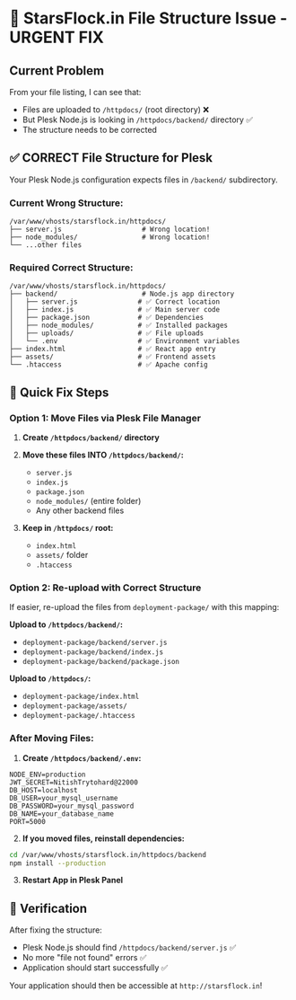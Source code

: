 # 🔧 StarsFlock.in File Structure Issue - URGENT FIX

## Current Problem
From your file listing, I can see that:
- Files are uploaded to `/httpdocs/` (root directory) ❌
- But Plesk Node.js is looking in `/httpdocs/backend/` directory ✅
- The structure needs to be corrected

## ✅ CORRECT File Structure for Plesk

Your Plesk Node.js configuration expects files in `/backend/` subdirectory.

### Current Wrong Structure:
```
/var/www/vhosts/starsflock.in/httpdocs/
├── server.js                    # Wrong location!
├── node_modules/                # Wrong location!
└── ...other files
```

### Required Correct Structure:
```
/var/www/vhosts/starsflock.in/httpdocs/
├── backend/                     # Node.js app directory
│   ├── server.js               # ✅ Correct location
│   ├── index.js                # ✅ Main server code  
│   ├── package.json            # ✅ Dependencies
│   ├── node_modules/           # ✅ Installed packages
│   ├── uploads/                # ✅ File uploads
│   └── .env                    # ✅ Environment variables
├── index.html                  # ✅ React app entry
├── assets/                     # ✅ Frontend assets
└── .htaccess                   # ✅ Apache config
```

## 🚀 Quick Fix Steps

### Option 1: Move Files via Plesk File Manager
1. **Create `/httpdocs/backend/` directory**
2. **Move these files INTO `/httpdocs/backend/`:**
   - `server.js`
   - `index.js` 
   - `package.json`
   - `node_modules/` (entire folder)
   - Any other backend files

3. **Keep in `/httpdocs/` root:**
   - `index.html`
   - `assets/` folder
   - `.htaccess`

### Option 2: Re-upload with Correct Structure
If easier, re-upload the files from `deployment-package/` with this mapping:

**Upload to `/httpdocs/backend/`:**
- `deployment-package/backend/server.js`
- `deployment-package/backend/index.js`
- `deployment-package/backend/package.json`

**Upload to `/httpdocs/`:**  
- `deployment-package/index.html`
- `deployment-package/assets/`
- `deployment-package/.htaccess`

### After Moving Files:
1. **Create `/httpdocs/backend/.env`:**
```env
NODE_ENV=production
JWT_SECRET=NitishTrytohard@22000
DB_HOST=localhost
DB_USER=your_mysql_username
DB_PASSWORD=your_mysql_password
DB_NAME=your_database_name
PORT=5000
```

2. **If you moved files, reinstall dependencies:**
```bash
cd /var/www/vhosts/starsflock.in/httpdocs/backend
npm install --production
```

3. **Restart App in Plesk Panel**

## 🎯 Verification
After fixing the structure:
- Plesk Node.js should find `/httpdocs/backend/server.js` ✅
- No more "file not found" errors ✅
- Application should start successfully ✅

Your application should then be accessible at `http://starsflock.in`!